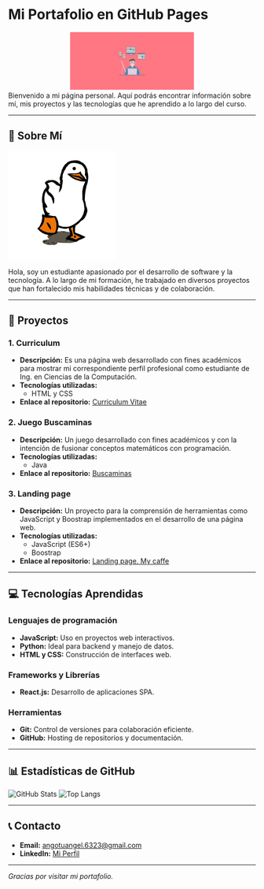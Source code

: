 # Mi Portafolio en GitHub Pages

<div align="center">
  <img src="media/coding.jpg" alt="Imagen referencial de programación" style="width:50%; height:auto;">
</div>
Bienvenido a mi página personal. Aquí podrás encontrar información sobre mí, mis proyectos y las tecnologías que he aprendido a lo largo del curso.

---

## 🌟 Sobre Mí

![Duck dance](media/duckdance.gif "GIF Duck dance")

Hola, soy un estudiante apasionado por el desarrollo de software y la tecnología. A lo largo de mi formación, he trabajado en diversos proyectos que han fortalecido mis habilidades técnicas y de colaboración.

---

## 🚀 Proyectos

### 1. **Curriculum**
- **Descripción:** Es una página web desarrollado con fines académicos para mostrar mi correspondiente perfil profesional como estudiante de Ing. en Ciencias de la Computación.
- **Tecnologías utilizadas:** 
  - HTML y CSS
- **Enlace al repositorio:** [Curriculum Vitae](https://github.com/Kenkyo1/curriculum.git)

### 2. **Juego Buscaminas**
- **Descripción:** Un juego desarrollado con fines académicos y con la intención de fusionar conceptos matemáticos con programación.
- **Tecnologías utilizadas:**
  - Java
- **Enlace al repositorio:** [Buscaminas](https://github.com/Kenkyo1/ProyectoBuscaminas.git)

### 3. **Landing page**
- **Descripción:** Un proyecto para la comprensión de herramientas como JavaScript y Boostrap implementados en el desarrollo de una página web.
- **Tecnologías utilizadas:**
  - JavaScript (ES6+)
  - Boostrap
- **Enlace al repositorio:** [Landing page. My caffe](https://github.com/Kenkyo1/landing.git)

---

## 💻 Tecnologías Aprendidas

### Lenguajes de programación
- **JavaScript:** Uso en proyectos web interactivos.
- **Python:** Ideal para backend y manejo de datos.
- **HTML y CSS:** Construcción de interfaces web.

### Frameworks y Librerías
- **React.js:** Desarrollo de aplicaciones SPA.

### Herramientas
- **Git:** Control de versiones para colaboración eficiente.
- **GitHub:** Hosting de repositorios y documentación.

---

## 📊 Estadísticas de GitHub

![GitHub Stats](https://github-readme-stats.vercel.app/api?username=Kenkyo1&show_icons=true&theme=radical)
![Top Langs](https://github-readme-stats.vercel.app/api/top-langs/?username=Kenkyo1&layout=compact&theme=radical)

---

## 📞 Contacto

- **Email:** [angotuangel.6323@gmail.com](angotuangel.6323@gmail.com)
- **LinkedIn:** [Mi Perfil](linkedin.com/in/angel-gómez-tumbaco-4634a327a)

---

_Gracias por visitar mi portafolio._

